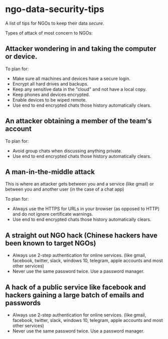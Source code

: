 # ngo-data-security-tips
A list of tips for NGOs to keep their data _secure_.

Types of attack of most concern to NGOs:

## Attacker wondering in and taking the computer or device.

To plan for:
* Make sure all machines and devices have a secure login.
* Encrypt all hard drives and backups.
* Keep any sensitive data in the "cloud" and not have a local copy.
* Keep phones and devices encrypted.
* Enable devices to be wiped remote.
* Use end to end encrypted chats those history automatically clears.

## An attacker obtaining a member of the team's account

To plan for:
* Avoid group chats when discussing anything private.
* Use end to end encrypted chats those history automatically clears.

## A man-in-the-middle attack
This is where an attacker gets between you and a service (like gmail) or between you and another user (in the case of a chat app)

To plan for:
* Always use the HTTPS for URLs in your browser (as opposed to HTTP) and do not ignore certificate warnings.
* Use end to end encrypted chats those history automatically clears.

## A straight out NGO hack (Chinese hackers have been known to target NGOs)
* Always use 2-step authentication for online services. (like gmail, facebook, twitter, slack, windows 10, telegram, apple accounts and most other services)
* Never use the same password twice. Use a password manager.

## A hack of a public service like facebook and hackers gaining a large batch of emails and passwords
* Always use 2-step authentication for online services. (like gmail, facebook, twitter, slack, windows 10, telegram, apple accounts and most other services)
* Never use the same password twice. Use a password manager.
